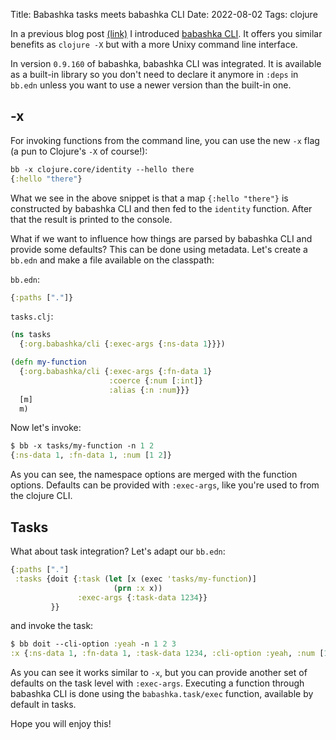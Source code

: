 Title: Babashka tasks meets babashka CLI
Date: 2022-08-02
Tags: clojure

In a previous blog post
[(link)](https://blog.michielborkent.nl/babashka-cli.html) I introduced
[babashka CLI](https://github.com/babashka/cli). It offers you similar benefits
as `clojure -X` but with a more Unixy command line interface.

In version `0.9.160` of babashka, babashka CLI was integrated.  It is available
as a built-in library so you don't need to declare it anymore in `:deps` in
`bb.edn` unless you want to use a newer version than the built-in one.

## -x

For invoking functions from the command line, you can use the new `-x` flag (a pun to Clojure's `-X` of course!):

``` clojure
bb -x clojure.core/identity --hello there
{:hello "there"}
```

What we see in the above snippet is
that a map `{:hello "there"}` is constructed by babashka CLI and then fed to the
`identity` function. After that the result is printed to the console.

What if we want to influence how things are parsed by babashka CLI and provide
some defaults? This can be done using metadata. Let's create a `bb.edn` and make
a file available on the classpath:

`bb.edn`:
``` clojure
{:paths ["."]}
```

`tasks.clj`:
``` clojure
(ns tasks
  {:org.babashka/cli {:exec-args {:ns-data 1}}})

(defn my-function
  {:org.babashka/cli {:exec-args {:fn-data 1}
                      :coerce {:num [:int]}
                      :alias {:n :num}}}
  [m]
  m)
```

Now let's invoke:

``` clojure
$ bb -x tasks/my-function -n 1 2
{:ns-data 1, :fn-data 1, :num [1 2]}
```

As you can see, the namespace options are merged with the function
options. Defaults can be provided with `:exec-args`, like you're used to from
the clojure CLI.

## Tasks

What about task integration? Let's adapt our `bb.edn`:

``` clojure
{:paths ["."]
 :tasks {doit {:task (let [x (exec 'tasks/my-function)]
                       (prn :x x))
               :exec-args {:task-data 1234}}
         }}
```

and invoke the task:

``` clojure
$ bb doit --cli-option :yeah -n 1 2 3
:x {:ns-data 1, :fn-data 1, :task-data 1234, :cli-option :yeah, :num [1 2 3]}
```

As you can see it works similar to `-x`, but you can provide another set of
defaults on the task level with `:exec-args`. Executing a function through
babashka CLI is done using the `babashka.task/exec` function, available by default
in tasks.

<!-- A hack to parse command line arguments in babashka and then forward them to Clojure: -->

<!-- ``` clojure -->
<!-- {:paths ["."] -->
<!--  :tasks -->
<!--  {:requires ([babashka.cli :as cli]) -->

<!--   doit {:task -->
<!--         (do -->
<!--           (defn parse {:org.babashka/cli {:coerce {:number [:int]} -->
<!--                                           :alias {:n :number}}} -->
<!--             [m] m) -->
<!--           (clojure "-X" "clojure.core/prn" -->
<!--                    (exec parse))) -->
<!--         :exec-args {:task-data 1234}} -->
<!--   }} -->
<!-- ``` -->

<!-- ``` clojure -->
<!-- $ bb doit -n 1 2 3 -->
<!-- {:task-data 1234, :number [1 2 3]} -->
<!-- ``` -->

<!-- although you can do the above manually using `(babashka.cli/parse-opts ...)` as -->
<!-- well or by using babashka CLI directly with the [clojure CLI](https://github.com/babashka/cli#clojure-cli). -->

Hope you will enjoy this!
